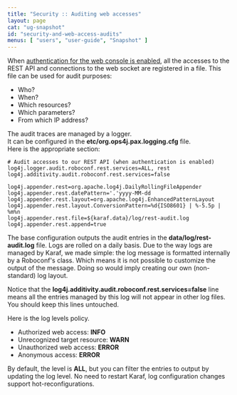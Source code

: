```yaml
---
title: "Security :: Auditing web accesses"
layout: page
cat: "ug-snapshot"
id: "security-and-web-access-audits"
menus: [ "users", "user-guide", "Snapshot" ]
---
```


When [authentication for the web console is enabled](security-and-authentication-in-the-web-console.md),
all the accesses to the REST API and connections to the web socket are registered in a file. This file
can be used for audit purposes:

* Who?
* When?
* Which resources?
* Which parameters?
* From which IP address?

The audit traces are managed by a logger.  
It can be configured in the **etc/org.ops4j.pax.logging.cfg** file.  
Here is the appropriate section:

```properties
# Audit accesses to our REST API (when authentication is enabled)
log4j.logger.audit.roboconf.rest.services=ALL, rest
log4j.additivity.audit.roboconf.rest.services=false

log4j.appender.rest=org.apache.log4j.DailyRollingFileAppender
log4j.appender.rest.datePattern='.'yyyy-MM-dd
log4j.appender.rest.layout=org.apache.log4j.EnhancedPatternLayout
log4j.appender.rest.layout.ConversionPattern=%d{ISO8601} | %-5.5p | %m%n
log4j.appender.rest.file=${karaf.data}/log/rest-audit.log
log4j.appender.rest.append=true
```

The base configuration outputs the audit entries in the **data/log/rest-audit.log** file.
Logs are rolled on a daily basis. Due to the way logs are managed by Karaf, we made simple:
the log message is formatted internally by a Roboconf's class. Which means it is not possible to
customize the output of the message. Doing so would imply creating our own (non-standard) log layout.

Notice that the **log4j.additivity.audit.roboconf.rest.services=false** line means all the entries
managed by this log will not appear in other log files. You should keep this lines untouched.

Here is the log levels policy.

* Authorized web access: **INFO**
* Unrecognized target resource: **WARN**
* Unauthorized web access: **ERROR**
* Anonymous access: **ERROR**

By default, the level is **ALL**, but you can filter the entries to output by updating the log level.
No need to restart Karaf, log configuration changes support hot-reconfigurations.
